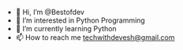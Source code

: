 - 👋 Hi, I’m @Bestofdev
- 👀 I’m interested in Python Programming
- 🌱 I’m currently learning Python
- 📫 How to reach me techwithdevesh@gmail.com

<!---
Bestofdev/Bestofdev is a ✨ special ✨ repository because its `README.md` (this file) appears on your GitHub profile.
You can click the Preview link to take a look at your changes.
--->
